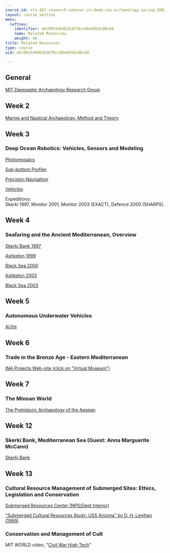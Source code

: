 ```yaml
---
course_id: sts-467-research-seminar-in-deep-sea-archaeology-spring-2002
layout: course_section
menu:
  leftnav:
    identifier: ebc9015494b1b3670cc0beb95dc06cb6
    name: Related Resources
    weight: 40
title: Related Resources
type: course
uid: ebc9015494b1b3670cc0beb95dc06cb6

---
```


General
-------

[MIT Deepwater Archaeology Research Group](http://web.mit.edu/deeparch/www/home/index.html)

Week 2
------

[Marine and Nautical Archaeology: Method and Theory](http://web.mit.edu/deeparch/www/home/links.html)

Week 3
------

### Deep Ocean Robotics: Vehicles, Sensors and Modeling

[Photomosaics](http://dsl.whoi.edu/DSL/hanu/)

[Sub-bottom Profiler](http://web.mit.edu/deeparch/www/research/subbottom.html)

[Precision Navigation](http://web.mit.edu/deeparch/www/research/precisionnav.html)

[Vehicles](http://www.whoi.edu/marops/vehicles/index.html)

Expeditions:  
Skerki 1997, Monitor 2001, Monitor 2003 (EXACT), Defence 2000 (SHARPS).

Week 4
------

### Seafaring and the Ancient Mediterranean, Overview

[Skerki Bank 1997](http://web.mit.edu/deeparch/www/expeditions/1997Skerki/1997Skerki.html)

[Ashkelon 1999](http://web.mit.edu/deeparch/www/expeditions/1999Ashkelon/1999Ashkelon.html)

[Black Sea 2000](http://web.mit.edu/deeparch/www/expeditions/2000BlackSea/2000BlackSea.html)

[Ashkelon 2003](http://web.mit.edu/deeparch/www/expeditions/expeditions.html)

[Black Sea 2003](http://web.mit.edu/deeparch/www/expeditions/expeditions.html)

Week 5
------

### Autonomous Underwater Vehicles

[AUVs](http://web.mit.edu/deeparch/www/expeditions/2001Aegean/2001Aegean.html)

Week 6
------

### Trade in the Bronze Age - Eastern Mediterranean

[INA Projects Web-site (click on "Virtual Museum")](http://nautarch.tamu.edu/)

Week 7
------

### The Minoan World

[The Prehistoric Archaeology of the Aegean](http://www.dartmouth.edu/~prehistory/aegean/)

Week 12
-------

### Skerki Bank, Mediterranean Sea (Guest: Anna Marguerite McCann)

[Skerki Bank](http://web.mit.edu/deeparch/www/expeditions/1997Skerki/1997Skerki.html)

Week 13
-------

### Cultural Resource Management of Submerged Sites: Ethics, Legislation and Conservation

[Submerged Resources Center (NPS/Dept Interior)](http://www.nps.gov/submerged/)

["Submerged Cultural Resources Study: USS Arizona" by D. H. Lenihan (1989)](http://www.library.arizona.edu/exhibits/ussarizona/nps_survey/title.htm)

### Conservation and Management of Cult

MIT WORLD video, "[Civil War High Tech](http://techtv.mit.edu/videos/15874-civil-war-high-tech-excavating-the-hunley-and-monitor)"